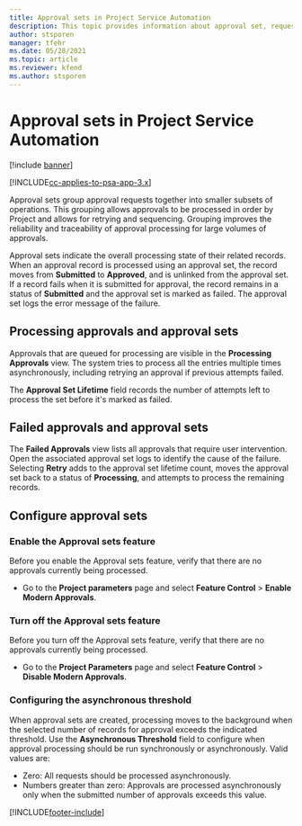 ```yaml
---
title: Approval sets in Project Service Automation
description: This topic provides information about approval set, requests, and the subsets of those operations.
author: stsporen
manager: tfehr
ms.date: 05/28/2021
ms.topic: article
ms.reviewer: kfend 
ms.author: stsporen
---
```


# Approval sets in Project Service Automation

[!include [banner](../includes/psa-now-project-operations.md)]

[!INCLUDE[cc-applies-to-psa-app-3.x](../includes/cc-applies-to-psa-app-3x.md)]

Approval sets group approval requests together into smaller subsets of operations. This grouping allows approvals to be processed in order by Project and allows for retrying and sequencing. Grouping improves the reliability and traceability of approval processing for large volumes of approvals.

Approval sets indicate the overall processing state of their related records. When an approval record is processed using an approval set, the record moves from **Submitted** to **Approved**, and is unlinked from the approval set. If a record fails when it is submitted for approval, the record remains in a status of **Submitted** and the approval set is marked as failed. The approval set logs the error message of the failure.

## Processing approvals and approval sets
Approvals that are queued for processing are visible in the **Processing Approvals** view. The system tries to process all the entries multiple times asynchronously, including retrying an approval if previous attempts failed.

The **Approval Set Lifetime** field records the number of attempts left to process the set before it's marked as failed.

## Failed approvals and approval sets
The **Failed Approvals** view lists all approvals that require user intervention. Open the associated approval set logs to identify the cause of the failure.
Selecting **Retry** adds to the approval set lifetime count, moves the approval set back to a status of **Processing**, and attempts to process the remaining records.

## Configure approval sets

###  Enable the Approval sets feature
Before you enable the Approval sets feature, verify that there are no approvals currently being processed.

- Go to the **Project parameters** page and select **Feature Control** > **Enable Modern Approvals**.

### Turn off the Approval sets feature
Before you turn off the Approval sets feature, verify that there are no approvals currently being processed.

- Go to the **Project Parameters** page and select **Feature Control** > **Disable Modern Approvals**.

### Configuring the asynchronous threshold 
When approval sets are created, processing moves to the background when the selected number of records for approval exceeds the indicated threshold. Use the **Asynchronous Threshold** field to configure when approval processing should be run synchronously or asynchronously.
Valid values are:

  - Zero: All requests should be processed asynchronously. 
  - Numbers greater than zero: Approvals are processed asynchronously only when the submitted number of approvals exceeds this value.

[!INCLUDE[footer-include](../includes/footer-banner.md)]

